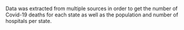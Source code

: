 Data was extracted from multiple sources in order to get the number of Covid-19 deaths for each state as well as the population and number of hospitals per state.
